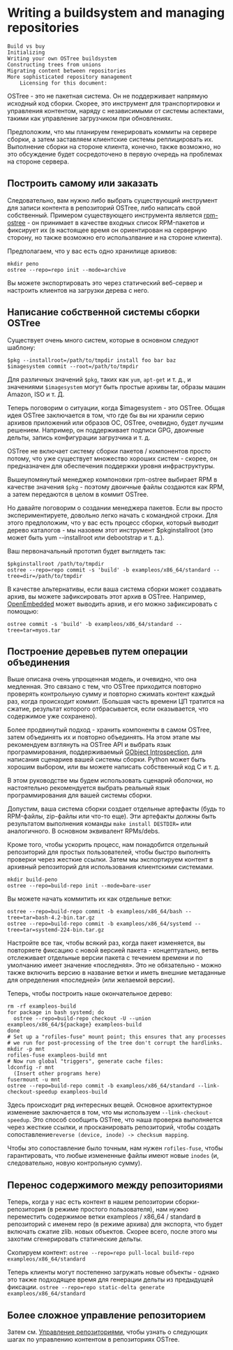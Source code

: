 # Writing a buildsystem and managing repositories

    Build vs buy
    Initializing
    Writing your own OSTree buildsystem
    Constructing trees from unions
    Migrating content between repositories
    More sophisticated repository management
        Licensing for this document:

OSTree - это не пакетная система. Он не поддерживает напрямую исходный код сборки. Скорее, это инструмент для транспортировки и управления контентом, наряду с независимыми от системы аспектами, такими как управление загрузчиком при обновлениях.

Предположим, что мы планируем генерировать коммиты на сервере сборки, а затем заставляем клиентские системы реплицировать их. Выполнение сборки на стороне клиента, конечно, также возможно, но это обсуждение будет сосредоточено в первую очередь на проблемах на стороне сервера.

## Построить самому или заказать

Следовательно, вам нужно либо выбрать существующий инструмент для записи контента в репозиторий OSTree, либо написать свой собственный. 
Примером существующего инструмента является [rpm-ostree](https://github.com/coreos/rpm-ostree) - он принимает в качестве входных список RPM-пакетов и фиксирует их (в настоящее время он ориентирован на серверную сторону, но также возможно его использлвание и  на стороне клиента). 

Предполагаем, что у вас есть одно хранилище архивов:
```
mkdir репо
ostree --repo=repo init --mode=archive
```

Вы можете экспортировать это через статический веб-сервер и настроить клиентов на загрузки дерева с него. 

## Написание собственной системы сборки OSTree

Существует очень много систем, которые в основном следуют шаблону:
```
$pkg --installroot=/path/to/tmpdir install foo bar baz
$imagesystem commit --root=/path/to/tmpdir
```

Для различных значений `$pkg`, таких как `yum`, `apt-get` и т. д., 
и значениями `$imagesystem` могут быть простые архивы tar, образы машин Amazon, ISO и т. Д.

Теперь поговорим о ситуации, когда $imagesystem - это OSTree. Общая идея OSTree заключается в том, что где бы вы ни хранили серию архивов приложений или образов ОС, OSTree, 
очевидно, будет лучшим решением. 
Например, он поддерживает подписи GPG, двоичные дельты, запись конфигурации загрузчика и т. д.

OSTree не включает систему сборки пакетов / компонентов просто потому, что уже существует множество хороших систем - скорее, он предназначен для обеспечения поддержки уровня инфраструктуры.

Вышеупомянутый менеджер компоновки rpm-ostree выбирает RPM в качестве значения `$pkg` - поэтому двоичные файлы создаются как RPM, а затем передаются в целом в коммит OSTree.

Но давайте поговорим о создании менеджера пакетов. 
Если вы просто экспериментируете, довольно легко начать с командной строки. Для этого предположим, что у вас есть процесс сборки, который выводит дерево каталогов - 
мы назовем этот инструмент $pkginstallroot (это может быть yum --installroot или debootstrap и т. д.).

Ваш первоначальный прототип будет выглядеть так:
```
$pkginstallroot /path/to/tmpdir
ostree --repo=repo commit -s 'build' -b exampleos/x86_64/standard --tree=dir=/path/to/tmpdir
```

В качестве альтернативы, если ваша система сборки может создавать архив, вы можете зафиксировать этот архив в OSTree. Например, 
[OpenEmbedded](http://www.openembedded.org/wiki/Main_Page) может выводить архив, и его можно зафиксировать с помощью:
```
ostree commit -s 'build' -b exampleos/x86_64/standard --tree=tar=myos.tar
```
## Построение деревьев путем операции объединения

Выше описана очень упрощенная модель, и очевидно, что она медленная. 
Это связано с тем, что OSTree приходится повторно проверять контрольную сумму и повторно сжимать контент каждый раз, когда происходит коммит. 
(Большая часть времени ЦП тратится на сжатие, результат которого отбрасывается, если оказывается, что содержимое уже сохранено).

Более продвинутый подход - хранить компоненты в самом OSTree, затем объединять их и повторно объединять. 
На этом этапе мы рекомендуем взглянуть на OSTree API и выбрать язык программирования, поддерживаемый 
[GObject Introspection](https://wiki.gnome.org/Projects/GObjectIntrospection), для написания сценариев вашей системы сборки. 
Python может быть хорошим выбором, или вы можете написать собственный код C и т. д.

В этом руководстве мы будем использовать сценарий оболочки, но настоятельно рекомендуется выбрать реальный язык программирования для вашей системы сборки.

Допустим, ваша система сборки создает отдельные артефакты (будь то RPM-файлы, zip-файлы или что-то еще). 
Эти артефакты должны быть результатом выполнения команды 
`make install DESTDIR=`
или аналогичного. В основном эквивалент RPMs/debs.

Кроме того, чтобы ускорить процесс, нам понадобится отдельный репозиторий для простых пользователей, чтобы быстро выполнять проверки через жесткие ссылки. 
Затем мы экспортируем контент в архивный репозиторий для использования клиентскими системами.
```
mkdir build-репо
ostree --repo=build-repo init --mode=bare-user
```

Вы можете начать коммитить их как отдельные ветки:
```
ostree --repo=build-repo commit -b exampleos/x86_64/bash --tree=tar=bash-4.2-bin.tar.gz
ostree --repo=build-repo commit -b exampleos/x86_64/systemd --tree=tar=systemd-224-bin.tar.gz
```

Настройте все так, чтобы всякий раз, когда пакет изменяется, вы повторяете фиксацию с новой версией пакета - 
концептуально, ветвь отслеживает отдельные версии пакета с течением времени и по умолчанию имеет значение «последняя». 
Это не обязательно - можно также включить версию в название ветки и иметь внешние метаданные для определения «последней» (или желаемой версии).

Теперь, чтобы построить наше окончательное дерево:
```
rm -rf exampleos-build
for package in bash systemd; do
  ostree --repo=build-repo checkout -U --union exampleos/x86_64/${package} exampleos-build
done
# Set up a "rofiles-fuse" mount point; this ensures that any processes
# we run for post-processing of the tree don't corrupt the hardlinks.
mkdir -p mnt
rofiles-fuse exampleos-build mnt
# Now run global "triggers", generate cache files:
ldconfig -r mnt
  (Insert other programs here)
fusermount -u mnt
ostree --repo=build-repo commit -b exampleos/x86_64/standard --link-checkout-speedup exampleos-build
```

Здесь происходит ряд интересных вещей. 
Основное архитектурное изменение заключается в том, что мы используем `--link-checkout-speedup`. 
Это способ сообщить OSTree, что наша проверка выполняется через жесткие ссылки, и просканировать репозиторий, чтобы создать сопоставление`reverse (device, inode) -> checksum mapping`.

Чтобы это сопоставление было точным, нам нужен `rofiles-fuse`, чтобы гарантировать, что любые измененные файлы имеют новые `inodes` (и, следовательно, новую контрольную сумму). 


## Перенос содержимого между репозиториями

Теперь, когда у нас есть контент в нашем репозитории сборки-репозитория (в режиме простого пользователя), нам нужно переместить содержимое ветки exampleos / x86_64 / standard в репозиторий с именем repo (в режиме архива) для экспорта, что будет включать сжатие zlib. новых объектов. Скорее всего, после этого мы захотим сгенерировать статические дельты.

Скопируем контент:
``
ostree --repo=repo pull-local build-repo exampleos/x86_64/standard
``

Теперь клиенты могут постепенно загружать новые объекты - однако это также подходящее время для генерации дельты из предыдущей фиксации.
``
ostree --repo=repo static-delta generate exampleos/x86_64/standard
``

## Более сложное управление репозиторием

Затем см. [Управление репозиториями](./repository-management), чтобы узнать о следующих шагах по управлению контентом в репозиториях OSTree.
